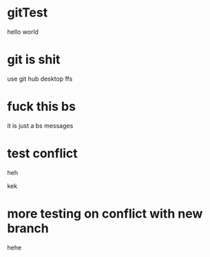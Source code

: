 # gitTest

hello world

# git is shit

use git hub desktop ffs

# fuck this bs

it is just a bs messages

# test conflict

heh

kek

# more testing on conflict with new branch

hehe
